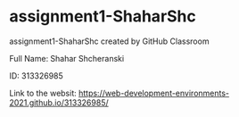 # assignment1-ShaharShc
assignment1-ShaharShc created by GitHub Classroom

Full Name: Shahar Shcheranski

ID: 313326985

Link to the websit: https://web-development-environments-2021.github.io/313326985/

